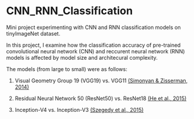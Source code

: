 # CNN_RNN_Classification
Mini project experimenting with CNN and RNN classification models on tinyImageNet dataset.  


In this project, I examine how the classification accuracy of pre-trained convolutional neural network (CNN) and reccurent neural network (RNN) models is affected by model size and architecural complexity.

The models (from large to small) were as follows:

1. Visual Geometry Group 19 (VGG19) vs. VGG11
   [(Simonyan & Zisserman, 2014)](https://arxiv.org/abs/1409.1556)

3. Residual Neural Network 50 (ResNet50) vs. ResNet18
   [(He et al., 2015)](https://arxiv.org/abs/1512.03385)

5. Inception-V4 vs. Inception-V3
   [(Szegedy et al., 2015)](https://arxiv.org/abs/1512.00567)





